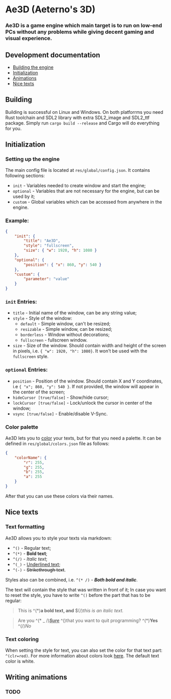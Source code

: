 # Ae3D (Aeterno's 3D)
### Ae3D is a game engine which main target is to run on low-end PCs without any problems while giving decent gaming and visual experience.

## Development documentation

- [Building the engine](#building)
- [Initialization](#initialization)
- [Animations](#writing-animations)
- [Nice texts](#nice-texts)

## Building
Building is successful on Linux and Windows. On both platforrms you need Rust toolchain and SDL2 library with extra SDL2_image and SDL2_ttf package. Simply run `cargo build --release` and Cargo will do everything for you.

## Initialization

### Setting up the engine
The main config file is located at `res/global/config.json`. It contains following sections:
- `init` - Variables needed to create window and start the engine;
- `optional` - Variables that are not necessary for the engine, but can be used by it;
- `custom` - Global variables which can be accessed from anywhere in the engine.

### Example:
```json
{
	"init": {
		"title": "Ae3D",
		"style": "fullscreen",
		"size": { "w": 1920, "h": 1080 }
	},
	"optional": {
		"position": { "x": 860, "y": 540 }
	},
	"custom": {
	    "parameter": "value"
	}
}
```

### `init` Entries:
- `title` - Initial name of the window, can be any string value;
- `style` - Style of the window:
	- `default` - Simple window, can't be resized;
	- `resizable` - Simple window, can be resized;
	- `borderless` - Window without decorations;
	- `fullscreen` - fullscreen window.
- `size` - Size of the window. Should contain width and height of the screen in pixels, i.e. `{ "w": 1920, "h": 1080}`. It won't be used with the `fullscreen` style.
### `optional` Entries:
- `position` - Position of the window. Should contain X and Y coordinates, i.e `{ "x"; 860, "y": 540 }`. If not provided, the window will appear in the center of the screen;
- `hideCursor [true/false]` - Show/hide cursor;
- `lockCursor [true/false]` - Lock/unlock the cursor in center of the window;
- `vsync [true/false]` - Enable/disable V-Sync.

### Color palette
Ae3D lets you to [color](#text-coloring) your texts, but for that you need a palette. It can be defined in `res/global/colors.json` file as follows:

```json
{
	"colorName": {
		"r": 255,
		"g": 255,
		"b": 255,
		"a": 255
	}
}
```

After that you can use these colors via their names.

## Nice texts

### Text formatting

Ae3D allows you to style your texts via markdown:
- `^()` - Regular text;
- `^(*)` - **Bold text**;
- `^(/)` - *Italic text*;
- `^(_)` - <ins>Underlined text</ins>;
- `^(-)` - ~~Strikethrough text~~.

Styles also can be combined, i.e. `^(* /)` - ***Both bold and italic***.

The text will contain the style that was written in front of it; In case you want to reset the style, you have to write `^()` before the part that has to be regular:
> This is ^(*)**a bold text, and** $(/)*this is an italic text.*

> Are you ^(* _ /)***<ins>Sure</ins>*** ^()that you want to quit programming? ^(*)**Yes** ^(/)*No*

### Text coloring

When setting the style for text, you can also set the color for that text part: `^(clr=red)`. For more information about colors look [here](#color-palette). The default text color is white.

## Writing animations
### TODO
